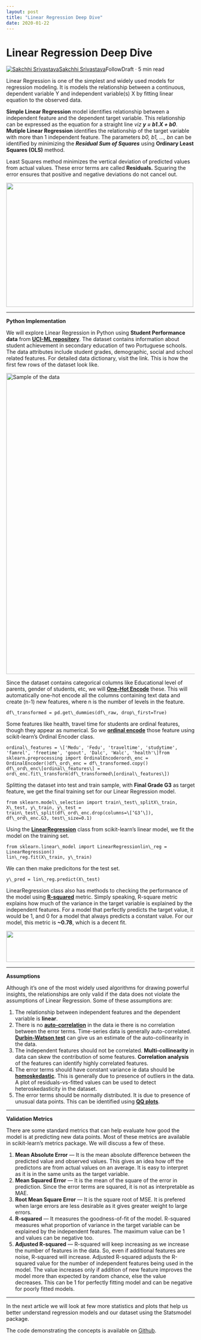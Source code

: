 ```yaml
---
layout: post
title: "Linear Regression Deep Dive"
date: 2020-01-22
---
```


Linear Regression Deep Dive
===========================

[![Sakchhi Srivastava](https://miro.medium.com/fit/c/96/96/0*i-KxHPykXfvUEaQg.jpg)](https://medium.com/@sakchhi.sri?source=post_page-----f266480da10d----------------------)[Sakchhi Srivastava](https://medium.com/@sakchhi.sri?source=post_page-----f266480da10d----------------------)FollowDraft · 5 min read

Linear Regression is one of the simplest and widely used models for regression modeling. It is models the relationship between a continuous, dependent variable Y and independent variable(s) X by fitting linear equation to the observed data.

**Simple Linear Regression** model identifies relationship between a independent feature and the dependent target variable. This relationship can be expressed as the equation for a straight line _viz_ **_y = b1.X + b0_**. **Mutiple Linear Regression** identifies the relationship of the target variable with more than 1 independent feature. The parameters _b0, b1, …, bn_ can be identified by minimizing the **_Residual Sum of Squares_** using **Ordinary Least Squares (OLS)** method.

Least Squares method minimizes the vertical deviation of predicted values from actual values. These error terms are called **Residuals.** Squaring the error ensures that positive and negative deviations do not cancel out.

<img class="cu t u gl ak" src="https://miro.medium.com/max/1000/1\*gNf4sUo5iEHOjgwnkuCZrw.png" width="500" height="331" role="presentation"/>

* * *

**Python Implementation**

We will explore Linear Regression in Python using **Student Performance data** from [**UCI-ML repository**](https://archive.ics.uci.edu/ml/datasets/Student+Performance). The dataset contains information about student achievement in secondary education of two Portuguese schools. The data attributes include student grades, demographic, social and school related features. For detailed data dictionary, visit the link. This is how the first few rows of the dataset look like.

<img alt="Sample of the data" class="cu t u gl ak" src="https://miro.medium.com/max/1488/1\*rtOPLdgv46Eg\_Q8ygNH87A.png" width="744" height="802"/>

Since the dataset contains categorical columns like Educational level of parents, gender of students, etc, we will [**One-Hot Encode**](http://scikit-learn.org/stable/modules/generated/sklearn.preprocessing.OneHotEncoder.html)  these. This will automatically one-hot encode all the columns containing text data and create (n-1) new features, where n is the number of levels in the feature.

```
df\_transformed = pd.get\_dummies(df\_raw, drop\_first=True)
```

Some features like health, travel time for students are ordinal features, though they appear as numerical. So we [**ordinal encode**](http://scikit-learn.org/stable/modules/generated/sklearn.preprocessing.OrdinalEncoder.html) those feature using scikit-learn’s Ordinal Encoder class.

```
ordinal\_features = \['Medu', 'Fedu', 'traveltime', 'studytime', 'famrel', 'freetime', 'goout', 'Dalc', 'Walc', 'health'\]from sklearn.preprocessing import OrdinalEncoderord\_enc = OrdinalEncoder()df\_ord\_enc = df\_transformed.copy()  
df\_ord\_enc\[ordinal\_features\] = ord\_enc.fit\_transform(df\_transformed\[ordinal\_features\])
```

Splitting the dataset into test and train sample, with **Final Grade G3** as target feature, we get the final training set for our Linear Regression model.

```
from sklearn.model\_selection import train\_test\_splitX\_train, X\_test, y\_train, y\_test = train\_test\_split(df\_ord\_enc.drop(columns=\[‘G3’\]), df\_ord\_enc.G3, test\_size=0.1)
```

Using the [**LinearRegression**](http://scikit-learn.org/stable/modules/generated/sklearn.linear_model.LinearRegression.html) class from scikit-learn’s linear model, we fit the model on the training set.

```
from sklearn.linear\_model import LinearRegressionlin\_reg = LinearRegression()  
lin\_reg.fit(X\_train, y\_train)
```

We can then make predicitons for the test set.

```
y\_pred = lin\_reg.predict(X\_test)
```

LinearRegression class also has methods to checking the performance of the model using [**R-squared**](https://en.wikipedia.org/wiki/Coefficient_of_determination) metric. Simply speaking, R-square metric explains how much of the variance in the target variable is explained by the independent features. For a model that perfectly predicts the target value, it would be 1, and 0 for a model that always predicts a constant value. For our model, this metric is **~0.78**, which is a decent fit.

<img class="cu t u gl ak" src="https://miro.medium.com/max/1522/1\*o\_cFDHjDov2co2L7CyDe-Q.png" width="761" height="83" role="presentation"/>

* * *

**Assumptions**

Although it’s one of the most widely used algorithms for drawing powerful insights, the relationships are only valid if the data does not violate the assumptions of Linear Regression. Some of these assumptions are:

1.  The relationship between independent features and the dependent variable is **linear**.
2.  There is no [**auto-correlation**](https://en.wikipedia.org/wiki/Autocorrelation) in the data ie there is no correlation between the error terms. Time-series data is generally auto-correlated. [**Durbin-Watson test**](https://en.wikipedia.org/wiki/Durbin%E2%80%93Watson_statistic) can give us an estimate of the auto-collinearity in the data.
3.  The independent features should not be correlated. **Multi-collinearity** in data can skew the contribution of some features. **Correlation analysis** of the features can identify highly correlated features.
4.  The error terms should have constant variance ie data should be [**homoskedastic**](https://en.wikipedia.org/wiki/Homoscedasticity). This is generally due to presence of outliers in the data. A plot of residuals-vs-fitted values can be used to detect heteroskedasticity in the dataset.
5.  The error terms should be normally distributed. It is due to presence of unusual data points. This can be identified using [**QQ plots**](https://en.wikipedia.org/wiki/Q%E2%80%93Q_plot).

* * *

**Validation Metrics**

There are some standard metrics that can help evaluate how good the model is at predicting new data points. Most of these metrics are available in scikit-learn’s metrics package. We will discuss a few of these.

1.  **Mean Absolute Error** — It is the mean absolute difference between the predicted value and observed values. This gives an idea how off the predictons are from actual values on an average. It is easy to interpret as it is in the same units as the target variable.
2.  **Mean Squared Error** — It is the mean of the square of the error in prediction. Since the error terms are squared, it is not as interpretable as MAE.
3.  **Root Mean Square Error** — It is the square root of MSE. It is prefered when large errors are less desirable as it gives greater weight to large errors.
4.  **R-squared** — It measures the goodness-of-fit of the model. R-squared measures what proportion of variance in the target variable can be explained by the independent features. The maximum value can be 1 and values can be negative too.
5.  **Adjusted R-squared** — R-squared will keep increasing as we increase the number of features in the data. So, even if additional features are noise, R-squared will increase. Adjusted R-squared adjusts the R-squared value for the number of independent features being used in the model. The value increases only if addition of new feature improves the model more than expected by random chance, else the value decreases. This can be 1 for perfectly fitting model and can be negative for poorly fitted models.

* * *

In the next article we will look at few more statistics and plots that help us better understand regression models and our dataset using the Statsmodel package.

The code demonstrating the concepts is available on [Github](https://github.com/Sakchhi/Blog-Posts-Code/blob/master/Regression/Linear_Regression/Linear%20Regression.ipynb).
